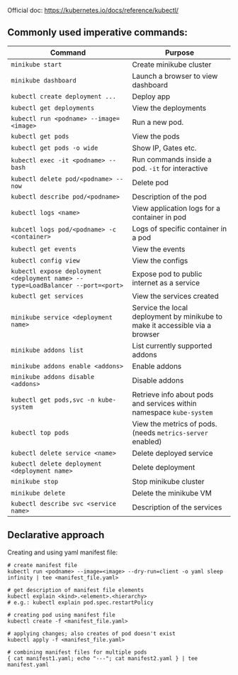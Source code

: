 Official doc: https://kubernetes.io/docs/reference/kubectl/  

## Commonly used imperative commands:  

| **Command**                                                                     | **Purpose**                                                                  |
| ------------------------------------------------------------------------------- | ---------------------------------------------------------------------------- |
| `minikube start`                                                                | Create minikube cluster                                                      |
| `minikube dashboard`                                                            | Launch a browser to view dashboard                                           |
| `kubectl create deployment ...`                                                 | Deploy app                                                                   |
| `kubectl get deployments`                                                       | View the deployments                                                         |
| `kubectl run <podname> --image=<image>`                                         | Run a new pod.                                                               |
| `kubectl get pods`                                                              | View the pods                                                                |
| `kubectl get pods -o wide`                                                      | Show IP, Gates etc.                                                          |
| `kubectl exec -it <podname> -- bash`                                            | Run commands inside a pod. `-it` for interactive                             |
| `kubectl delete pod/<podname> --now`                                            | Delete pod                                                                   |
| `kubectl describe pod/<podname>`                                                | Description of the pod                                                       |
| `kubectl logs <name>`                                                           | View application logs for a container in pod                                 |
| `kubcetl logs pod/<podname> -c <container>`                                     | Logs of specific container in a pod                                          |
| `kubectl get events`                                                            | View the events                                                              |
| `kubectl config view`                                                           | View the configs                                                             |
| `kubectl expose deployment <deployment name> --type=LoadBalancer --port=<port>` | Expose pod to public internet as a service                                   |
| `kubectl get services`                                                          | View the services created                                                    |
| `minikube service <deployment name>`                                            | Service the local deployment by minikube to make it accessible via a browser |
| `minikube addons list`                                                          | List currently supported addons                                              |
| `minikube addons enable <addons>`                                               | Enable addons                                                                |
| `minikube addons disable <addons>`                                              | Disable addons                                                               |
| `kubectl get pods,svc -n kube-system`                                           | Retrieve info about pods and services within namespace `kube-system`         |
| `kubectl top pods`                                                              | View the metrics of pods. (needs `metrics-server` enabled)                   |
| `kubectl delete service <name>`                                                 | Delete deployed service                                                      |
| `kubectl delete deployment <deployment name>`                                   | Delete deployment                                                            |
| `minikube stop`                                                                 | Stop minikube cluster                                                        |
| `minikube delete`                                                               | Delete the minikube VM                                                       |
| `kubectl describe svc <service name>`                                           | Description of the services                                                  |


## Declarative approach

Creating and using yaml manifest file:
```shell
# create manifest file
kubectl run <podname> --image=<image> --dry-run=client -o yaml sleep infinity | tee <manifest_file.yaml>

# get description of manifest file elements
kubectl explain <kind>.<element>.<hierarchy>
# e.g.: kubectl explain pod.spec.restartPolicy

# creating pod using manifest file
kubectl create -f <manifest_file.yaml>

# applying changes; also creates of pod doesn't exist
kubectl apply -f <manifest_file.yaml>

# combining manifest files for multiple pods
{ cat manifest1.yaml; echo "---"; cat manifest2.yaml } | tee manifest.yaml
```

